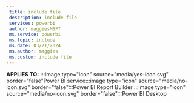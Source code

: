 ```yaml
---
 title: include file
 description: include file
 services: powerbi
 author: maggiesMSFT
 ms.service: powerbi
 ms.topic: include
 ms.date: 03/21/2024
 ms.author: maggies
 ms.custom: include file
---
```


**APPLIES TO:** :::image type="icon" source="media/yes-icon.svg" border="false"Power&nbsp;BI&nbsp;service:::image type="icon" source="media/no-icon.svg" border="false":::Power&nbsp;BI&nbsp;Report&nbsp;Builder :::image type="icon" source="media/no-icon.svg" border="false":::Power&nbsp;BI&nbsp;Desktop
